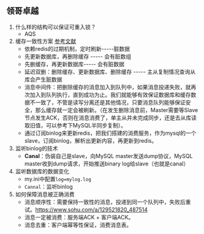 ## 领哥卓越

1. 什么样的结构可以保证可重入锁？
   - AQS
2. 缓存一致性方案   [参考文献](https://blog.csdn.net/qq_39408435/article/details/119846429)
   - 依赖redis的过期机制，定时刷新-----脏数据
   - 先更新数据库，再删除缓存 ----- 会有脏数组
   - 先删缓存，再更新数据库----- 会有脏数据
   - 延迟双删：删除缓存、更新数据库、删除缓存 ----- 主从复制情况查询从库会产生脏数据
   - 消息中间件：把删除缓存的消息加入到队列中，如果消息投递失败，就再次加入到队列执行，直到成功为止。我们就能够有效保证数据库和缓存数据不一致了，不管是读写分离还是其他情况，只要消息队列能够保证安全，那么缓存就一定会被刷新。（在发生删除消息前，Master需要等Slave节点发生ACK，否则在消息消费了，单主从并未完成同步，还是去从库读取旧值，可以参考下MySQL半同步复制）。
   - 通过订阅binlog来更新redis，把我们搭建的消费服务，作为mysql的一个slave，订阅binlog，解析出更新内容，再更新到redis。
3. 监听binlog的技术
   - **Canal**：伪装自己是slave，向MySQL master发送dump协议，MySQL master收到dump请求，开始推送binary log给slave（也就是canal）
4. 监听数据库的数据变化
   - my.ini中配置`log=mylog.log `
   - `Cannal`：监听binlog
5. 如何保障消息被正确消费
   - 消息顺序性：需要保持一致性的消息，投递到同一个队列中，失败后重试。https://www.sohu.com/a/129521820_487514
   - 消息一定被消费：服务端ACK + 客户端ACK。
   - 消息去重：客户端幂等性保证，消费消息表。